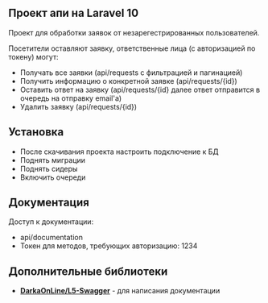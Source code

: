 ## Проект апи на Laravel 10

Проект для обработки заявок от незарегестрированных пользователей.

Посетители оставляют заявку, ответственные лица (с авторизацией по токену) могут:
 - Получать все заявки (api/requests с фильтрацией и пагинацией)
 - Получить информацию о конкретной заявке (api/requests/{id})
 - Оставить ответ на заявку (api/requests/{id} далее ответ отправится в очередь на отправку email'а)
 - Удалить заявку (api/requests/{id})

## Установка
 - После скачивания проекта настроить подключение к БД
 - Поднять миграции
 - Поднять сидеры
 - Включить очереди

## Документация
Доступ к документации:
 - api/documentation
 - Токен для методов, требующих авторизацию: 1234

## Дополнительные библиотеки
 - **[DarkaOnLine/L5-Swagger](https://github.com/DarkaOnLine/L5-Swagger)** - для написания документации


